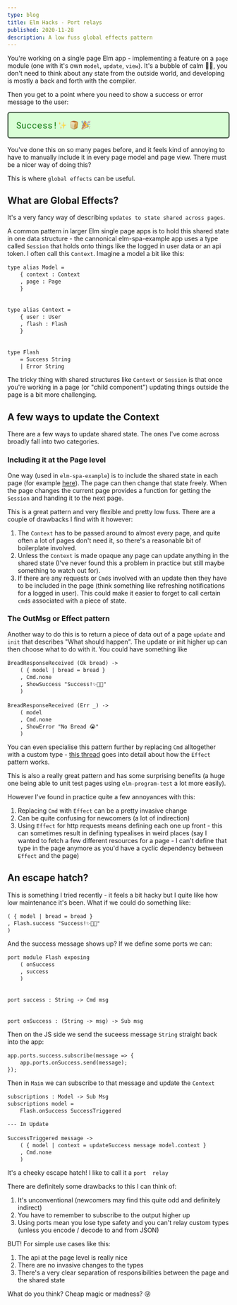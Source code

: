 ```yaml
---
type: blog
title: Elm Hacks - Port relays
published: 2020-11-28
description: A low fuss global effects pattern
---
```


You're working on a single page Elm app - implementing a feature on a `page` module (one with it's own `model`, `update`, `view`). It's a bubble of calm 💆‍♀️, you don't need to think about any state from the outside world, and developing is mostly a back and forth with the compiler.

Then you get to a point where you need to show a success or error message to the user:

![success](/images/success-banner.png)

You've done this on so many pages before, and it feels kind of annoying to have to manually include it in every page model and page view. There must be a nicer way of doing this?

This is where  `global effects` can be useful.

## What are Global Effects?

It's a very fancy way of describing `updates to state shared across pages`.

A common pattern in larger Elm single page apps is to hold this shared state in one data structure - the cannonical elm-spa-example app uses a type called `Session` that holds onto things like the logged in user data or an api token. I often call this `Context`. Imagine a model a bit like this:

```
type alias Model =
    { context : Context
    , page : Page
    }


type alias Context =
    { user : User
    , flash : Flash
    }


type Flash
    = Success String
    | Error String
```



The tricky thing with shared structures like `Context` or `Session` is that once you're working in a page (or "child component") updating things outside the page is a bit more challenging.

## A few ways to update the Context

There are a few ways to update shared state. The ones I've come across broadly fall into two categories.

### Including it at the Page level

One way (used in `elm-spa-example`) is to include the shared state in each page (for example [here](https://github.com/rtfeldman/elm-spa-example/blob/master/src/Page/Article.elm)). The page can then change that state freely. When the page changes the current page provides a function for getting the `Session` and handing it to the next page.

This is a great pattern and very flexible and pretty low fuss. There are a couple of drawbacks I find with it however:

1. The `Context` has to be passed around to almost every page, and quite often a lot of pages don't need it, so there's a reasonable bit of boilerplate involved.
2. Unless the `Context` is made opaque any page can update anything in the shared state (I've never found this a problem in practice but still maybe something to watch out for).
3. If there are any requests or `Cmd`s  involved with an update then they have to be included in the page (think something like refreshing notifications for a logged in user). This could make it easier to forget to call certain `cmd`s associated with a piece of state.

### The OutMsg or Effect pattern

Another way to do this is to return a piece of data out of a page `update` and `init` that describes "What should happen". The update or init higher up can then choose what to do with it. You could have something like

```
BreadResponseReceived (Ok bread) ->
    ( { model | bread = bread }
    , Cmd.none
    , ShowSuccess "Success!✨🍞🎉"
    )

BreadResponseReceived (Err _) ->
    ( model
    , Cmd.none
    , ShowError "No Bread 😭"
    )
```

You can even specialise this pattern further by replacing `Cmd` alltogether with a custom type - [this thread](https://discourse.elm-lang.org/t/realworld-example-app-architected-with-the-effect-pattern/5753) goes into detail about how the `Effect` pattern works.

This is also a really great pattern and has some surprising benefits (a huge one being able to unit test pages using `elm-program-test` a lot more easily).

However I've found in practice quite a few annoyances with this:

1. Replacing `Cmd` with `Effect` can be a pretty invasive change
2. Can be quite confusing for newcomers (a lot of indirection)
3. Using `Effect` for http requests means defining each one up front - this can sometimes result in defining typealises in weird places (say I wanted to fetch a few different resources for a page - I can't define that type in the page anymore as you'd have a cyclic dependency between `Effect` and the page)

## An escape hatch?

This is something I tried recently - it feels a bit hacky but I quite like how low maintenance it's been. What if we could do something like:

```
( { model | bread = bread }
, Flash.success "Success!✨🍞🎉"
)
```

And the success message shows up? If we define some ports we can:

```
port module Flash exposing
    ( onSuccess
    , success
    )


port success : String -> Cmd msg


port onSuccess : (String -> msg) -> Sub msg
```

Then on the JS side we send the suceess message `String` straight back into the app:

```
app.ports.success.subscribe(message => {
    app.ports.onSuccess.send(message);
});
```

Then in `Main` we can subscribe to that message and update the `Context`

```
subscriptions : Model -> Sub Msg
subscriptions model =
    Flash.onSuccess SuccessTriggered
```

```
--- In Update

SuccessTriggered message ->
    ( { model | context = updateSuccess message model.context }
    , Cmd.none
    )
```

It's a cheeky escape hatch! I like to call it a `port  relay`

There are definitely some drawbacks to this I can think of:

1. It's unconventional (newcomers may find this quite odd and definitely indirect)
2. You have to remember to subscribe to the output higher up
3. Using ports mean you lose type safety and you can't relay custom types (unless you encode / decode to and from JSON)

BUT! For simple use cases like this:

1. The api at the page level is really nice
2. There are no invasive changes to the types
3. There's a very clear separation of responsibilities between the page and the shared state

What do you think? Cheap magic or madness? 😜